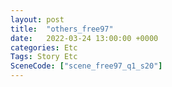 ```yaml
---
layout: post
title:  "others_free97"
date:   2022-03-24 13:00:00 +0000
categories: Etc
Tags: Story Etc
SceneCode: ["scene_free97_q1_s20"]
---
```

